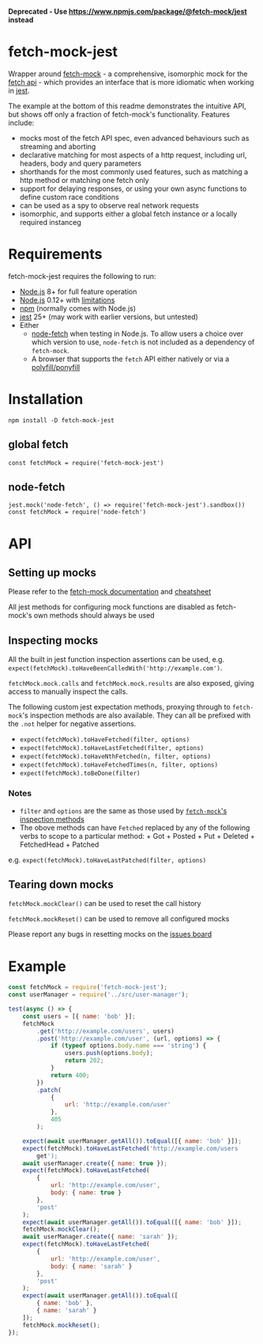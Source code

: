 
**Deprecated - Use https://www.npmjs.com/package/@fetch-mock/jest instead**

# fetch-mock-jest

Wrapper around [fetch-mock](http://www.wheresrhys.co.uk/fetch-mock) - a comprehensive, isomorphic mock for the [fetch api](https://developer.mozilla.org/en-US/docs/Web/API/Fetch_API) - which provides an interface that is more idiomatic when working in [jest](https://jestjs.io).

The example at the bottom of this readme demonstrates the intuitive API, but shows off only a fraction of fetch-mock's functionality. Features include:

- mocks most of the fetch API spec, even advanced behaviours such as streaming and aborting
- declarative matching for most aspects of a http request, including url, headers, body and query parameters
- shorthands for the most commonly used features, such as matching a http method or matching one fetch only
- support for delaying responses, or using your own async functions to define custom race conditions
- can be used as a spy to observe real network requests
- isomorphic, and supports either a global fetch instance or a locally required instanceg

# Requirements

fetch-mock-jest requires the following to run:

- [Node.js](https://Node.js.org/) 8+ for full feature operation
- [Node.js](https://Node.js.org/) 0.12+ with [limitations](http://www.wheresrhys.co.uk/fetch-mock/installation)
- [npm](https://www.npmjs.com/package/npm) (normally comes with Node.js)
- [jest](https://www.npmjs.com/package/jest) 25+ (may work with earlier versions, but untested)
- Either
  - [node-fetch](https://www.npmjs.com/package/node-fetch) when testing in Node.js. To allow users a choice over which version to use, `node-fetch` is not included as a dependency of `fetch-mock`.
  - A browser that supports the `fetch` API either natively or via a [polyfill/ponyfill](https://ponyfoo.com/articles/polyfills-or-ponyfills)

# Installation

`npm install -D fetch-mock-jest`

## global fetch

`const fetchMock = require('fetch-mock-jest')`

## node-fetch

```
jest.mock('node-fetch', () => require('fetch-mock-jest').sandbox())
const fetchMock = require('node-fetch')
```

# API

## Setting up mocks

Please refer to the [fetch-mock documentation](http://wheresrhys.co.uk/fetch-mock) and [cheatsheet](https://github.com/wheresrhys/fetch-mock/blob/master/docs/cheatsheet.md)

All jest methods for configuring mock functions are disabled as fetch-mock's own methods should always be used

## Inspecting mocks

All the built in jest function inspection assertions can be used, e.g. `expect(fetchMock).toHaveBeenCalledWith('http://example.com')`.

`fetchMock.mock.calls` and `fetchMock.mock.results` are also exposed, giving access to manually inspect the calls.

The following custom jest expectation methods, proxying through to `fetch-mock`'s inspection methods are also available. They can all be prefixed with the `.not` helper for negative assertions.

- `expect(fetchMock).toHaveFetched(filter, options)`
- `expect(fetchMock).toHaveLastFetched(filter, options)`
- `expect(fetchMock).toHaveNthFetched(n, filter, options)`
- `expect(fetchMock).toHaveFetchedTimes(n, filter, options)`
- `expect(fetchMock).toBeDone(filter)`

### Notes

- `filter` and `options` are the same as those used by [`fetch-mock`'s inspection methods](http://www.wheresrhys.co.uk/fetch-mock/#api-inspectionfundamentals)
- The obove methods can have `Fetched` replaced by any of the following verbs to scope to a particular method: + Got + Posted + Put + Deleted + FetchedHead + Patched

e.g. `expect(fetchMock).toHaveLastPatched(filter, options)`

## Tearing down mocks

`fetchMock.mockClear()` can be used to reset the call history

`fetchMock.mockReset()` can be used to remove all configured mocks

Please report any bugs in resetting mocks on the [issues board](https://github.com/wheresrhys/fetch-mock-jest/issues)

# Example

```js
const fetchMock = require('fetch-mock-jest');
const userManager = require('../src/user-manager');

test(async () => {
	const users = [{ name: 'bob' }];
	fetchMock
		.get('http://example.com/users', users)
		.post('http://example.com/user', (url, options) => {
			if (typeof options.body.name === 'string') {
				users.push(options.body);
				return 202;
			}
			return 400;
		})
		.patch(
			{
				url: 'http://example.com/user'
			},
			405
		);

	expect(await userManager.getAll()).toEqual([{ name: 'bob' }]);
	expect(fetchMock).toHaveLastFetched('http://example.com/users
		get');
	await userManager.create({ name: true });
	expect(fetchMock).toHaveLastFetched(
		{
			url: 'http://example.com/user',
			body: { name: true }
		},
		'post'
	);
	expect(await userManager.getAll()).toEqual([{ name: 'bob' }]);
	fetchMock.mockClear();
	await userManager.create({ name: 'sarah' });
	expect(fetchMock).toHaveLastFetched(
		{
			url: 'http://example.com/user',
			body: { name: 'sarah' }
		},
		'post'
	);
	expect(await userManager.getAll()).toEqual([
		{ name: 'bob' },
		{ name: 'sarah' }
	]);
	fetchMock.mockReset();
});
```
